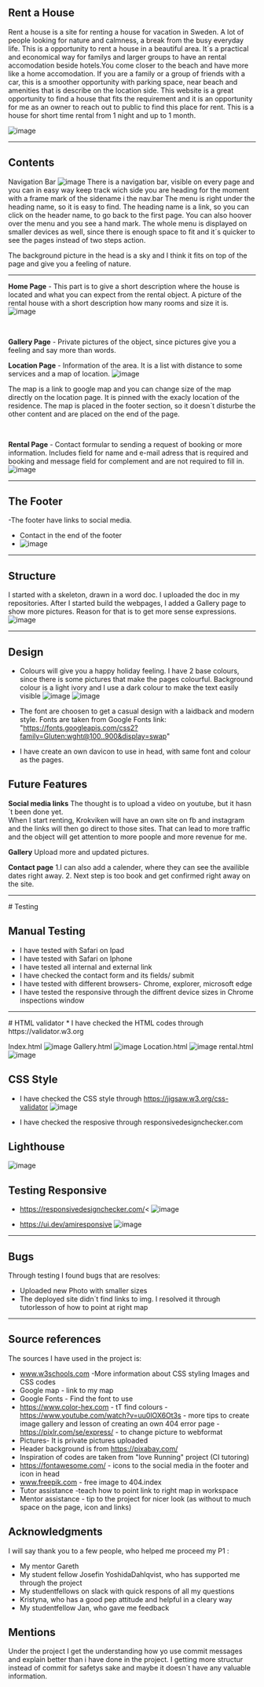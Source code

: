 <!--<p align="center"><img src="/assets/images/responsive.png" alt="drawing" width="800"/></p> -->

## Rent a House

Rent a house is a site for renting a house for vacation in Sweden.
A lot of people looking for nature and calmness, a break from the busy everyday life.
This is a opportunity to rent a house in a beautiful area.
It´s a practical and economical way for familys and larger groups to have an rental accomodation beside hotels.You come closer to the beach and have more like a home accomodation.
If you are a family or a group of friends with a car, this is a smoother opportunity with parking space, near beach and amenities that is describe on the location side.
This website is a great opportunity to find a house that fits the requirement and it is an opportunity for me as an owner to reach out to public to find this place for rent.
This is a house for short time rental from 1 night and up to 1 month.

![image](https://github.com/Christina5P/rent-a-house/assets/160019695/0e6bd5d2-a2e4-4ccb-bc3b-47c91f516d32)

<hr>

## Contents
Navigation Bar
![image](https://github.com/Christina5P/rent-a-house/assets/160019695/91e4db69-c279-4f35-9b38-9aa22a760a17)
There is a navigation bar, visible on every page and you can in easy way keep track wich side you are heading for the moment with a frame mark of the sidename i the nav.bar
The menu is right under the heading name, so it is easy to find. The heading name is a link, so you can click on the header name, to go back to the first page.
You can also hoover over the menu and you see a hand mark.
The whole menu is displayed on smaller devices as well, since there is enough space to fit and it´s quicker to see the pages instead of two steps action. 

The background picture in the head is a sky and I think it fits on top of the page and give you a feeling of nature.

<hr> 

 **Home Page** - This part is to give a short description where the house is located and what you can expect from the rental object.
A picture of the rental house with a short description how many rooms and size it is.
![image](https://github.com/Christina5P/rent-a-house/assets/160019695/ebdbc4f7-45b6-498d-8585-3415311c8e41)

<br> 

**Gallery Page** - 
Private pictures of the object, since pictures give you a feeling and say more than words.
<br> 

**Location Page** - Information of the area. It is a list with distance to some services and a map of location.
![image](https://github.com/Christina5P/rent-a-house/assets/160019695/c50b602f-c7c9-46df-8ea8-8ee3d1ca7f26)

The map is a link to google map and you can change size of the map directly on the location page.
It is pinned with the exacly location of the residence.
The map is placed in the footer section, so it doesn´t disturbe the other content and are placed on the end of the page.

<br> 

**Rental Page** - Contact formular to sending a request of booking or more information.
Includes field for name and e-mail adress that is required and booking and message field for complement and are not required to fill in.
![image](https://github.com/Christina5P/rent-a-house/assets/160019695/2850bbf9-d8cf-4ffb-b6ee-ada61cf1e761)

<hr> 

## The Footer

-The footer have links to social media.
- Contact in the end of the footer
- ![image](https://github.com/Christina5P/rent-a-house/assets/160019695/1c9272f2-9d76-472b-9ae6-46f5307a2361)

<hr> 

## Structure
I started with a skeleton, drawn in a word doc. 
I uploaded the doc in my repositories.
After I started build the webpages, I added a Gallery page to show more pictures.
Reason for that is to get more sense expressions. 
![image](https://github.com/Christina5P/rent-a-house/assets/160019695/dcaab631-14c6-4152-ab8e-869727ee83b1)

<hr>

## Design

- Colours will give you a happy holiday feeling. I have 2 base colours, since there is some pictures that make the pages colourful.
  Background colour is a light ivory and I use a dark colour to make the text easily visible
  ![image](https://github.com/Christina5P/rent-a-house/assets/160019695/b3c7a8b1-21fc-4c36-b2bd-960a76d15b38)
![image](https://github.com/Christina5P/rent-a-house/assets/160019695/710f392a-68c8-46e2-8adf-c8be0661cc7c)

- The font are choosen to get a casual design with a laidback and modern style.
Fonts are taken from Google Fonts
link: "https://fonts.googleapis.com/css2?family=Gluten:wght@100..900&display=swap"

- I have create an own davicon to use in head, with same font and colour as the pages.

## Future Features

**Social media links**
The thought is to upload a video on youtube, but it hasn´t been done yet.
<br>
When I start renting, Krokviken will have an own site on fb and instagram and the links will then go direct to those sites.
That can lead to more traffic and the object will get attention to more poople and more revenue for me.

**Gallery**
Upload more and updated pictures.

**Contact page**
1.I can also add a calender, where they can see the availible dates right away.
2. Next step is too book and get confirmed right away on the site.

<hr>
# Testing

## Manual Testing 
* I have tested with Safari on Ipad
* I have tested with Safari on Iphone
* I have tested all internal and external link
* I have checked the contact form and its fields/ submit
* I have tested with different browsers- Chrome, explorer, microsoft edge
* I have tested the responsive through the diffrent device sizes in Chrome inspections window
  
<hr>
# HTML validator
* I have checked the HTML codes through https://validator.w3.org

Index.html
![image](https://github.com/Christina5P/rent-a-house/assets/160019695/e834cdba-4eb7-49ac-a0dc-78aa1690abef)
Gallery.html
![image](https://github.com/Christina5P/rent-a-house/assets/160019695/eea6a882-849f-4a12-bb9d-6da2236f6229)
Location.html
![image](https://github.com/Christina5P/rent-a-house/assets/160019695/1a1464ee-302b-49f2-b0fb-d11dad7f4cb5)
rental.html
![image](https://github.com/Christina5P/rent-a-house/assets/160019695/1219b91b-081d-4cf9-bc09-850c31a55ca7)


## CSS Style
* I have checked the CSS style through   https://jigsaw.w3.org/css-validator
![image](https://github.com/Christina5P/rent-a-house/assets/160019695/fe281ea4-41c7-4875-bdcf-4baab3960264)

* I have checked the resposive through responsivedesignchecker.com


## Lighthouse
![image](https://github.com/Christina5P/rent-a-house/assets/160019695/15a37b0a-8208-4f06-885a-cfdd75260863)

## Testing Responsive
- https://responsivedesignchecker.com/<
  ![image](https://github.com/Christina5P/rent-a-house/assets/160019695/15d3e39b-5734-4fbc-896d-607b0e604d71)

- https://ui.dev/amiresponsive
![image](https://github.com/Christina5P/rent-a-house/assets/160019695/821d6587-00b3-42f6-9d54-a70a9404fe0c)

<hr>

## Bugs
Through testing I found bugs that are resolves:
- Uploaded new Photo with smaller sizes
- The deployed site didn´t find links to img. I resolved it through tutorlesson of how to point at right map

<hr>

## Source references

The sources I have used in the project is:
- www.w3schools.com -More information about CSS styling Images and CSS codes
- Google map - link to my map
- Google Fonts - Find the font to use
- https://www.color-hex.com - tT find colours
-https://www.youtube.com/watch?v=uu0lOX6Ot3s - more tips to create image gallery and lesson of creating an own 404 error page
-https://pixlr.com/se/express/ - to change picture to webformat
- Pictures- It is private pictures uploaded
- Header background is from https://pixabay.com/
- Inspiration of codes are taken from "love Running" project (CI tutoring)
- https://fontawesome.com/ - icons to the social media in the footer and icon in head
- www.freepik.com - free image to 404.index
- Tutor assistance -teach how to point link to right map in workspace
- Mentor assistance - tip to the project for nicer look (as without to much space on the page, icon and links)

## Acknowledgments
I will say thank you to a few people, who helped me proceed my P1 :
- My mentor Gareth
- My student fellow Josefin YoshidaDahlqvist, who has supported me through the project
- My studentfellows on slack with quick respons of all my questions
- Kristyna, who has a good pep attitude and helpful in a cleary way
- My studentfellow Jan, who gave me feedback
  
## Mentions
Under the project I get the understanding how yo use commit messages and explain better than i have done in the project.
I getting more structur instead of commit for safetys sake and maybe it doesn´t have any valuable information.

